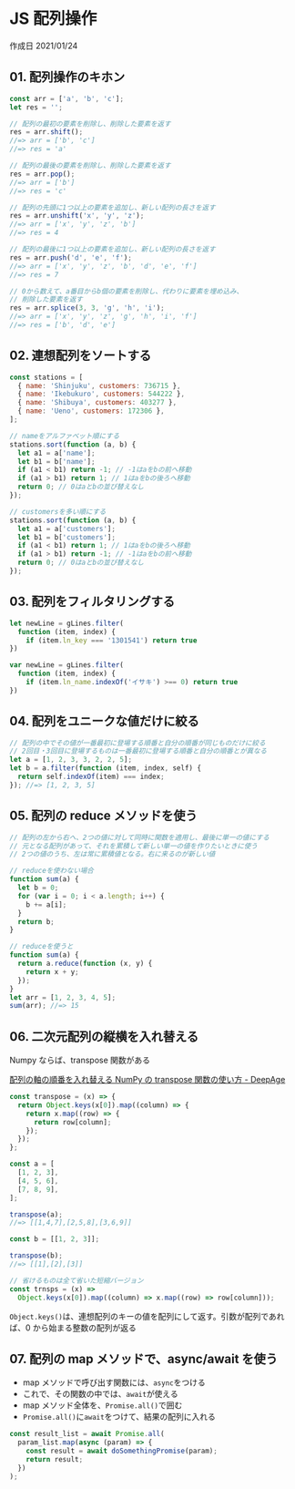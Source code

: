 # JS 配列操作

作成日 2021/01/24

## 01. 配列操作のキホン

```javascript
const arr = ['a', 'b', 'c'];
let res = '';

// 配列の最初の要素を削除し、削除した要素を返す
res = arr.shift();
//=> arr = ['b', 'c']
//=> res = 'a'

// 配列の最後の要素を削除し、削除した要素を返す
res = arr.pop();
//=> arr = ['b']
//=> res = 'c'

// 配列の先頭に1つ以上の要素を追加し、新しい配列の長さを返す
res = arr.unshift('x', 'y', 'z');
//=> arr = ['x', 'y', 'z', 'b']
//=> res = 4

// 配列の最後に1つ以上の要素を追加し、新しい配列の長さを返す
res = arr.push('d', 'e', 'f');
//=> arr = ['x', 'y', 'z', 'b', 'd', 'e', 'f']
//=> res = 7

// 0から数えて、a番目からb個の要素を削除し、代わりに要素を埋め込み、
// 削除した要素を返す
res = arr.splice(3, 3, 'g', 'h', 'i');
//=> arr = ['x', 'y', 'z', 'g', 'h', 'i', 'f']
//=> res = ['b', 'd', 'e']
```

## 02. 連想配列をソートする

```javascript
const stations = [
  { name: 'Shinjuku', customers: 736715 },
  { name: 'Ikebukuro', customers: 544222 },
  { name: 'Shibuya', customers: 403277 },
  { name: 'Ueno', customers: 172306 },
];

// nameをアルファベット順にする
stations.sort(function (a, b) {
  let a1 = a['name'];
  let b1 = b['name'];
  if (a1 < b1) return -1; // -1はaをbの前へ移動
  if (a1 > b1) return 1; // 1はaをbの後ろへ移動
  return 0; // 0はaとbの並び替えなし
});

// customersを多い順にする
stations.sort(function (a, b) {
  let a1 = a['customers'];
  let b1 = b['customers'];
  if (a1 < b1) return 1; // 1はaをbの後ろへ移動
  if (a1 > b1) return -1; // -1はaをbの前へ移動
  return 0; // 0はaとbの並び替えなし
});
```

## 03. 配列をフィルタリングする

```js
let newLine = gLines.filter(
  function (item, index) {
    if (item.ln_key === '1301541') return true
})

var newLine = gLines.filter(
  function (item, index) {
    if (item.ln_name.indexOf('イサキ') >== 0) return true
})
```

## 04. 配列をユニークな値だけに絞る

```js
// 配列の中でその値が一番最初に登場する順番と自分の順番が同じものだけに絞る
// 2回目・3回目に登場するものは一番最初に登場する順番と自分の順番とが異なる
let a = [1, 2, 3, 3, 2, 2, 5];
let b = a.filter(function (item, index, self) {
  return self.indexOf(item) === index;
}); //=> [1, 2, 3, 5]
```

## 05. 配列の reduce メソッドを使う

```js
// 配列の左から右へ、2つの値に対して同時に関数を適用し、最後に単一の値にする
// 元となる配列があって、それを累積して新しい単一の値を作りたいときに使う
// 2つの値のうち、左は常に累積値となる。右に来るのが新しい値

// reduceを使わない場合
function sum(a) {
  let b = 0;
  for (var i = 0; i < a.length; i++) {
    b += a[i];
  }
  return b;
}

// reduceを使うと
function sum(a) {
  return a.reduce(function (x, y) {
    return x + y;
  });
}
let arr = [1, 2, 3, 4, 5];
sum(arr); //=> 15
```

## 06. 二次元配列の縦横を入れ替える

Numpy ならば、transpose 関数がある

[配列の軸の順番を入れ替える NumPy の transpose 関数の使い方 \- DeepAge](https://deepage.net/features/numpy-transpose.html)

```js
const transpose = (x) => {
  return Object.keys(x[0]).map((column) => {
    return x.map((row) => {
      return row[column];
    });
  });
};

const a = [
  [1, 2, 3],
  [4, 5, 6],
  [7, 8, 9],
];

transpose(a);
//=> [[1,4,7],[2,5,8],[3,6,9]]

const b = [[1, 2, 3]];

transpose(b);
//=> [[1],[2],[3]]

// 省けるものは全て省いた短縮バージョン
const trnsps = (x) =>
  Object.keys(x[0]).map((column) => x.map((row) => row[column]));
```

`Object.keys()`は、連想配列のキーの値を配列にして返す。引数が配列であれば、0 から始まる整数の配列が返る

## 07. 配列の map メソッドで、async/await を使う

- map メソッドで呼び出す関数には、`async`をつける
- これで、その関数の中では、`await`が使える
- map メソッド全体を、`Promise.all()`で囲む
- `Promise.all()`に`await`をつけて、結果の配列に入れる

```javascript
const result_list = await Promise.all(
  param_list.map(async (param) => {
    const result = await doSomethingPromise(param);
    return result;
  })
);
```
